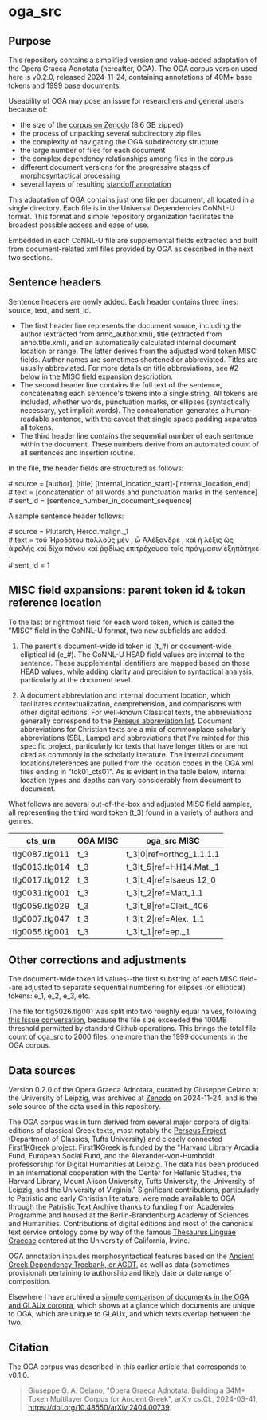 # oga_src

## Purpose

This repository contains a simplified version and value-added adaptation of the Opera Graeca Adnotata (hereafter, OGA). The OGA corpus version used here is v0.2.0, released 2024-11-24, containing annotations of 40M+ base tokens and 1999 base documents.

Useability of OGA may pose an issue for  researchers and general users because of:
 - the size of the [corpus on Zenodo](https://doi.org/10.5281/zenodo.14206061) (8.6 GB zipped)
 - the process of unpacking several subdirectory zip files
 - the complexity of navigating the OGA subdirectory structure
 - the large number of files for each document
 - the complex dependency relationships among files in the corpus
 - different document versions for the progressive stages of morphosyntactical processing
 - several layers of resulting [standoff annotation](https://varro.informatik.uni-leipzig.de/oga/en/standoff_annotation.html)

This adaptation of OGA contains just one file per document, all located in a single directory. Each file is in the Universal Dependencies CoNNL-U format. This format and simple repository organization facilitates the broadest possible access and ease of use. 

Embedded in each CoNNL-U file are supplemental fields extracted and built from document-related xml files provided by OGA as described in the next two sections.

## Sentence headers

Sentence headers are newly added. Each header contains three lines: source, text, and sent_id.

 - The first header line represents the document source, including the author (extracted from anno_author.xml), title (extracted from anno.title.xml), and an automatically calculated internal document location or range. The latter derives from the adjusted word token MISC fields. Author names are sometimes shortened or abbreviated. Titles are usually abbreviated. For more details on title abbreviations, see #2 below in the MISC field expansion description.
 - The second header line contains the full text of the sentence, concatenating each sentence's tokens into a single string. All tokens are included, whether words, punctuation marks, or ellipses (syntactically necessary, yet implicit words). The concatenation generates a human-readable sentence, with the caveat that single space padding separates all tokens.
 - The third header line contains the sequential number of each sentence within the document. These numbers derive from an automated count of all sentences and insertion routine.

In the file, the header fields are structured as follows:

\# source = [author], [title] [internal_location_start]-[internal_location_end]  
\# text = [concatenation of all words and punctuation marks in the sentence]  
\# sent_id = [sentence_number_in_document_sequence]  

A sample sentence header follows:

\# source = Plutarch, Herod.malign._1  
\# text = τοῦ Ἡροδότου πολλοὺς μέν , ὦ Ἀλέξανδρε , καὶ ἡ λέξις ὡς ἀφελὴς καὶ δίχα πόνου καὶ ῥᾳδίως ἐπιτρέχουσα τοῖς πράγμασιν ἐξηπάτηκε ·  
\# sent_id = 1  

## MISC field expansions: parent token id & token reference location

To the last or rightmost field for each word token, which is called the "MISC" field in the CoNNL-U format, two new subfields are added.

1. The parent's document-wide id token id (t_#) or document-wide elliptical id (e_#). The CoNNL-U HEAD field values are internal to the sentence. These supplemental identifiers are mapped based on those HEAD values, while adding clarity and precision to syntactical analysis, particularly at the document level.

2. A document abbreviation and internal document location, which facilitates contextualization, comprehension, and comparisons with other digital editions. For well-known Classical texts, the abbreviations generally correspond to the [Perseus abbreviation list](https://www.perseus.tufts.edu/hopper/abbrevhelp). Document abbreviations for Christian texts are a mix of commonplace scholarly abbreviations (SBL, Lampe) and abbreviations that I've minted for this specific project, particularly for texts that have longer titles or are not cited as commonly in the scholarly literature. The internal document locations/references are pulled from the location codes in the OGA xml files ending in "tok01_cts01". As is evident in the table below, internal location types and depths can vary considerably from document to document.

What follows are several out-of-the-box and adjusted MISC field samples, all representing the third word token (t_3) found in a variety of authors and genres.

| cts_urn | OGA MISC | oga_src MISC |
|------------------|-----------------|-----------------|
| tlg0087.tlg011   | t_3 | t_3\|0\|ref=orthog_1.1.1.1    |
| tlg0013.tlg014   | t_3 | t_3\|t_5\|ref=HH14.Mat._1    |
| tlg0017.tlg012   | t_3 | t_3\|t_4\|ref=Isaeus 12_0    |
| tlg0031.tlg001   | t_3 | t_3\|t_2\|ref=Matt_1.1    |
| tlg0059.tlg029   | t_3 | t_3\|t_8\|ref=Cleit._406    |
| tlg0007.tlg047   | t_3 | t_3\|t_2\|ref=Alex._1.1   |
| tlg0055.tlg001   | t_3 | t_3\|t_1\|ref=ep._1   |

## Other corrections and adjustments

The document-wide token id values--the first substring of each MISC field--are adjusted to separate sequential numbering for ellipses (or elliptical) tokens: e_1, e_2, e_3, etc.

The file for tlg5026.tlg001 was split into two roughly equal halves, following [this Issue conversation](https://github.com/OpenGreekAndLatin/First1KGreek/issues/2808), because the file size exceeded the 100MB threshold permitted by standard Github operations. This brings the total file count of oga_src to 2000 files, one more than the 1999 documents in the OGA corpus.

## Data sources

Version 0.2.0 of the Opera Graeca Adnotata, curated by Giuseppe Celano at the University of Leipzig, was archived at [Zenodo](https://doi.org/10.5281/zenodo.14206061) on 2024-11-24, and is the sole source of the data used in this repository. 

The OGA corpus was in turn derived from several major corpora of digital editions of classical Greek texts, most notably the [Perseus Project](https://github.com/PerseusDL/canonical-greekLit) (Department of Classics, Tufts University) and closely connected [First1KGreek](https://github.com/OpenGreekAndLatin/First1KGreek) project. First1KGreek is funded by the "Harvard Library Arcadia Fund, European Social Fund, and the Alexander-von-Humboldt professorship for Digital Humanities at Leipzig. The data has been produced in an international cooperation with the Center for Hellenic Studies, the Harvard Library, Mount Alison University, Tufts University, the University of Leipzig, and the University of Virginia." Significant contributions, particularly to Patristic and early Christian literature, were made available to OGA through the [Patristic Text Archive](https://github.com/PatristicTextArchive/pta_data) thanks to funding from Academies Programme and housed at the Berlin-Brandenburg Academy of Sciences and Humanities. Contributions of digital editions and most of the canonical text service ontology come by way of the famous [Thesaurus Linguae Graecae](https://stephanus.tlg.uci.edu/index.php#login=true) centered at the University of California, Irvine.

OGA annotation includes morphosyntactical features based on the [Ancient Greek Dependency Treebank, or AGDT](https://github.com/PerseusDL/treebank_data/blob/master/AGDT2/guidelines/Greek_guidelines.md), as well as data (sometimes provisional) pertaining to authorship and likely date or date range of composition.

Elsewhere I have archived a [simple comparison of documents in the OGA and GLAUx coropra](https://doi.org/10.5281/zenodo.14254072), which shows at a glance which documents are unique to OGA, which are unique to GLAUx, and which texts overlap between the two.

## Citation

The OGA corpus was described in this earlier article that corresponds to v0.1.0.

> Giuseppe G. A. Celano, "Opera Graeca Adnotata: Building a 34M+ Token Multilayer Corpus for Ancient Greek", arXiv cs.CL, 2024-03-41, https://doi.org/10.48550/arXiv.2404.00739.
